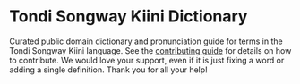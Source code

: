 
# Tondi Songway Kiini Dictionary

Curated public domain dictionary and pronunciation guide for terms in the Tondi Songway Kiini language. See the [contributing guide](https://github.com/drumworkteam/term/blob/make/.github/contributing.md) for details on how to contribute. We would love your support, even if it is just fixing a word or adding a single definition. Thank you for all your help!